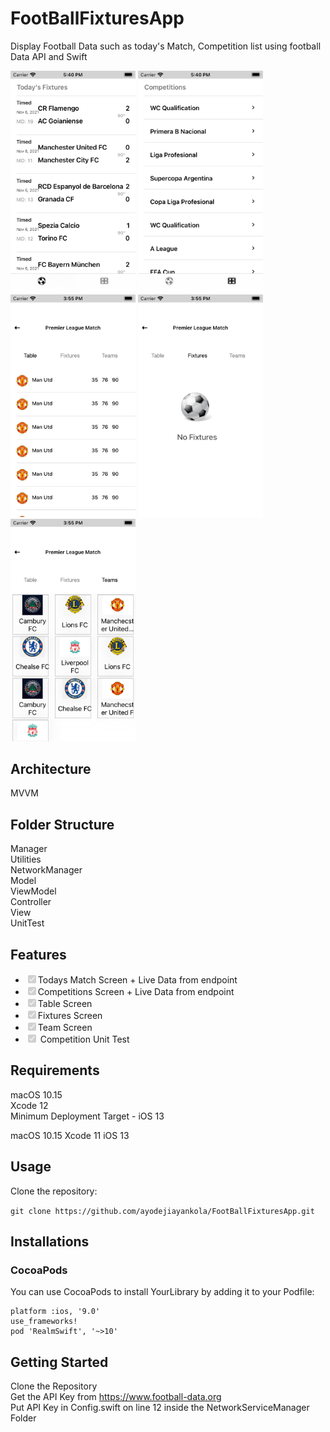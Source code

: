 # FootBallFixturesApp
Display Football Data such as today's Match, Competition list using football Data API and Swift

<!-- <p align="center"><a href="#" rel="nofollow"><img src="FixturesIosApp/Utilities/Images/ScreenTwo.png" alt="Ayodeji Ayankola" data-canonical-src="FixturesIosApp/Utilities/Images/ScreenTwo.png" style="max-width: 100%;"></a> <a href="#" rel="nofollow"><img src="FixturesIosApp/Utilities/Images/ScreenOne.png" alt="Ayodeji Ayankola" data-canonical-src="FixturesIosApp/Utilities/Images/ScreenOne.png" style="max-width: 100%;"></a></p> -->
<img src = "FixturesIosApp/Utilities/Images/ScreenOne.png" width ="200" /> <img src = "FixturesIosApp/Utilities/Images/ScreenTwo.png" width ="200" />  <img src = "FixturesIosApp/Utilities/Images/ScreenThree.png" width ="200" /> <img src = "FixturesIosApp/Utilities/Images/ScreenFour.png" width ="200" /> <img src = "FixturesIosApp/Utilities/Images/ScreenFive.png" width ="200" />


## Architecture 
MVVM

## Folder Structure
Manager <br>
Utilities <br>
NetworkManager <br>
Model <br>
ViewModel <br>
Controller <br>
View <br>
UnitTest

## Features

<ul class="contains-task-list">
<li class="task-list-item"><input type="checkbox" id="" disabled="" class="task-list-item-checkbox" checked="">Todays Match Screen + Live Data from endpoint</li>
<li class="task-list-item"><input type="checkbox" id="" disabled="" class="task-list-item-checkbox" checked="">Competitions Screen + Live Data from endpoint</li>
<li class="task-list-item"><input type="checkbox" id="" disabled="" class="task-list-item-checkbox" checked="">Table Screen</li>
<li class="task-list-item"><input type="checkbox" id="" disabled="" class="task-list-item-checkbox" checked="">Fixtures Screen</li>
  <li class="task-list-item"><input type="checkbox" id="" disabled="" class="task-list-item-checkbox" checked="">Team Screen</li>
<li class="task-list-item"><input type="checkbox" id="" disabled="" class="task-list-item-checkbox" checked=""> Competition Unit Test</li>
</ul>


## Requirements

macOS 10.15 <br>
Xcode 12 <br>
Minimum Deployment Target - iOS 13

macOS 10.15
Xcode 11
iOS 13


## Usage 
Clone the repository:

``` git clone https://github.com/ayodejiayankola/FootBallFixturesApp.git ```

## Installations

### CocoaPods
You can use CocoaPods to install YourLibrary by adding it to your Podfile:

```
platform :ios, '9.0'
use_frameworks!
pod 'RealmSwift', '~>10' 
```

## Getting Started
Clone the Repository<br>
Get the API Key from https://www.football-data.org <br>
Put API Key in  Config.swift  on line 12 inside the NetworkServiceManager Folder<br>
